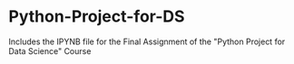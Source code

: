 # Python-Project-for-DS

Includes the IPYNB file for the Final Assignment of the "Python Project for Data Science" Course
